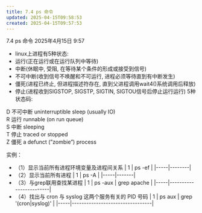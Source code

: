 ```yaml
---
title: 7.4 ps 命令
updated: 2025-04-15T09:58:53
created: 2025-04-15T09:57:53
---
```


7.4 ps 命令
2025年4月15日
9:57

- linux上进程有5种状态:
- 运行(正在运行或在运行队列中等待)
- 中断(休眠中, 受阻, 在等待某个条件的形成或接受到信号)
- 不可中断(收到信号不唤醒和不可运行, 进程必须等待直到有中断发生)
- 僵死(进程已终止, 但进程描述符存在, 直到父进程调用wait4()系统调用后释放)
- 停止(进程收到SIGSTOP, SIGSTP, SIGTIN, SIGTOU信号后停止运行运行)
5种状态码:

<span class="mark">D 不可中断 uninterruptible sleep (usually IO)  
R 运行 runnable (on run queue)  
S 中断 sleeping  
T 停止 traced or stopped  
Z 僵死 a defunct (”zombie”) process</span>

实例：
- （1）显示当前所有进程环境变量及进程间关系
| 1   | ps -ef |
|-----|--------|
- （2）显示当前所有进程
| 1   | ps -A |
|-----|-------|
- （3）与grep联用查找某进程
| 1   | ps -aux \| grep apache |
|-----|------------------------|
- （4）找出与 cron 与 syslog 这两个服务有关的 PID 号码
| 1   | ps aux \| grep '(cron\|syslog)' |
|-----|---------------------------------|
